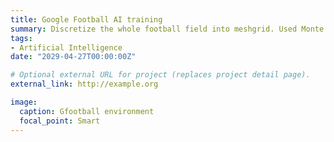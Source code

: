 ```yaml
---
title: Google Football AI training
summary: Discretize the whole football field into meshgrid. Used Monte Carlo Search Tree to learn the action strategy of football AI to deal with the state captured by environment. See demo for more information.
tags:
- Artificial Intelligence
date: "2029-04-27T00:00:00Z"

# Optional external URL for project (replaces project detail page).
external_link: http://example.org

image:
  caption: Gfootball environment
  focal_point: Smart
---
```


